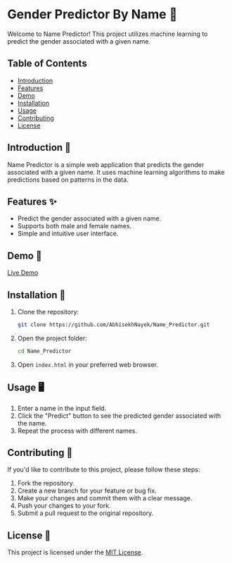 # Gender Predictor By Name 🤖

Welcome to Name Predictor! This project utilizes machine learning to predict the gender associated with a given name.

## Table of Contents

- [Introduction](#introduction)
- [Features](#features)
- [Demo](#demo)
- [Installation](#installation)
- [Usage](#usage)
- [Contributing](#contributing)
- [License](#license)

## Introduction 🚀

Name Predictor is a simple web application that predicts the gender associated with a given name. It uses machine learning algorithms to make predictions based on patterns in the data.

## Features ✨

- Predict the gender associated with a given name.
- Supports both male and female names.
- Simple and intuitive user interface.

## Demo 🎥

[Live Demo]([(https://abhisekhnayek.github.io/Name_Predictor/)])

## Installation 🔧

1. Clone the repository:

   ```bash
   git clone https://github.com/AbhisekhNayek/Name_Predictor.git
   ```

2. Open the project folder:

   ```bash
   cd Name_Predictor
   ```

3. Open `index.html` in your preferred web browser.

## Usage 🖥️

1. Enter a name in the input field.
2. Click the "Predict" button to see the predicted gender associated with the name.
3. Repeat the process with different names.

## Contributing 🤝

If you'd like to contribute to this project, please follow these steps:

1. Fork the repository.
2. Create a new branch for your feature or bug fix.
3. Make your changes and commit them with a clear message.
4. Push your changes to your fork.
5. Submit a pull request to the original repository.

## License 📄

This project is licensed under the [MIT License](LICENSE).
